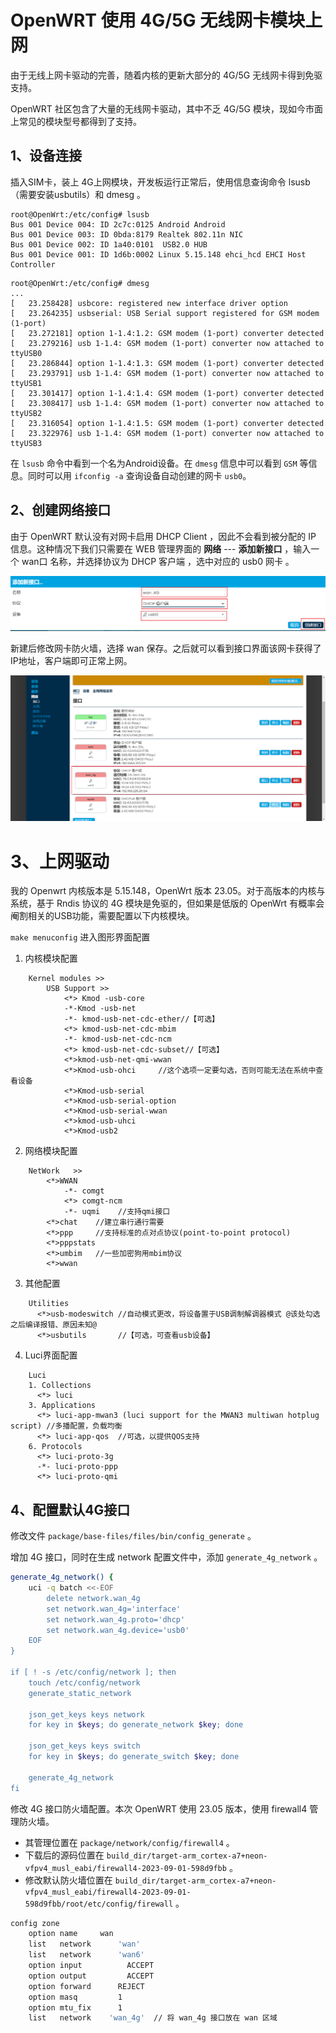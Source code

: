# OpenWRT 使用 4G/5G 无线网卡模块上网

由于无线上网卡驱动的完善，随着内核的更新大部分的 4G/5G 无线网卡得到免驱支持。

OpenWRT 社区包含了大量的无线网卡驱动，其中不乏 4G/5G 模块，现如今市面上常见的模块型号都得到了支持。

## 1、设备连接

插入SIM卡，装上 4G上网模块，开发板运行正常后，使用信息查询命令 lsusb（需要安装usbutils）和 dmesg 。

```shell
root@OpenWrt:/etc/config# lsusb
Bus 001 Device 004: ID 2c7c:0125 Android Android
Bus 001 Device 003: ID 0bda:8179 Realtek 802.11n NIC
Bus 001 Device 002: ID 1a40:0101  USB2.0 HUB
Bus 001 Device 001: ID 1d6b:0002 Linux 5.15.148 ehci_hcd EHCI Host Controller
```

```shell
root@OpenWrt:/etc/config# dmesg
...
[   23.258428] usbcore: registered new interface driver option
[   23.264235] usbserial: USB Serial support registered for GSM modem (1-port)
[   23.272181] option 1-1.4:1.2: GSM modem (1-port) converter detected
[   23.279216] usb 1-1.4: GSM modem (1-port) converter now attached to ttyUSB0
[   23.286844] option 1-1.4:1.3: GSM modem (1-port) converter detected
[   23.293791] usb 1-1.4: GSM modem (1-port) converter now attached to ttyUSB1
[   23.301417] option 1-1.4:1.4: GSM modem (1-port) converter detected
[   23.308417] usb 1-1.4: GSM modem (1-port) converter now attached to ttyUSB2
[   23.316054] option 1-1.4:1.5: GSM modem (1-port) converter detected
[   23.322976] usb 1-1.4: GSM modem (1-port) converter now attached to ttyUSB3
```

在 `lsusb` 命令中看到一个名为Android设备。在 `dmesg` 信息中可以看到 `GSM` 等信息。同时可以用 `ifconfig -a` 查询设备自动创建的网卡 `usb0`。

## 2、创建网络接口

由于 OpenWRT 默认没有对网卡启用 DHCP Client ，因此不会看到被分配的 IP 信息。这种情况下我们只需要在 WEB 管理界面的 **网络** --- **添加新接口** ，输入一个 wan口 名称，并选择协议为 DHCP 客户端 ，选中对应的 usb0 网卡 。

![](./img/wan_4g.png)

新建后修改网卡防火墙，选择 wan 保存。之后就可以看到接口界面该网卡获得了IP地址，客户端即可正常上网。

![](./img/wan_4g_interface.png)

# 3、上网驱动

我的 Openwrt 内核版本是 5.15.148，OpenWrt 版本 23.05。对于高版本的内核与系统，基于 Rndis 协议的 4G 模块是免驱的，但如果是低版的 OpenWrt 有概率会阉割相关的USB功能，需要配置以下内核模块。

`make menuconfig` 进入图形界面配置

1. 内核模块配置

```
    Kernel modules >>
        USB Support >>
            <*> Kmod -usb-core
            -*-Kmod -usb-net
            -*- kmod-usb-net-cdc-ether//【可选】
            <*> kmod-usb-net-cdc-mbim
            -*- kmod-usb-net-cdc-ncm
            <*> kmod-usb-net-cdc-subset//【可选】
            <*>kmod-usb-net-qmi-wwan
            <*>Kmod-usb-ohci     //这个选项一定要勾选，否则可能无法在系统中查看设备
            <*>Kmod-usb-serial
            <*>Kmod-usb-serial-option
            <*>Kmod-usb-serial-wwan
            <*>kmod-usb-uhci
            <*>Kmod-usb2
```

2. 网络模块配置

```
    NetWork   >>
        <*>WWAN    
            -*- comgt
            <*> comgt-ncm
            -*- uqmi    //支持qmi接口
        <*>chat    //建立串行通行需要
        <*>ppp     //支持标准的点对点协议(point-to-point protocol)
        <*>pppstats
        <*>umbim   //一些加密狗用mbim协议
        <*>wwan    
```

3. 其他配置

```
    Utilities
      <*>usb-modeswitch //自动模式更改，将设备置于USB调制解调器模式 @该处勾选之后编译报错、原因未知@
      <*>usbutils       //【可选，可查看usb设备】
```

4. Luci界面配置

```
    Luci
    1. Collections
      <*> luci
    3. Applications
      <*> luci-app-mwan3 (luci support for the MWAN3 multiwan hotplug script) //多播配置，负载均衡
      <*> luci-app-qos  //可选，以提供QOS支持
    6. Protocols
      <*> luci-proto-3g
      -*- luci-proto-ppp
      <*> luci-proto-qmi
```

## 4、配置默认4G接口

修改文件 `package/base-files/files/bin/config_generate` 。

增加 4G 接口，同时在生成 network 配置文件中，添加 `generate_4g_network` 。

```bash
generate_4g_network() {
	uci -q batch <<-EOF
		delete network.wan_4g
		set network.wan_4g='interface'
		set network.wan_4g.proto='dhcp'
		set network.wan_4g.device='usb0'
	EOF
}

if [ ! -s /etc/config/network ]; then
	touch /etc/config/network
	generate_static_network

	json_get_keys keys network
	for key in $keys; do generate_network $key; done

	json_get_keys keys switch
	for key in $keys; do generate_switch $key; done

	generate_4g_network
fi
```

修改 4G 接口防火墙配置。本次 OpenWRT 使用 23.05 版本，使用 firewall4 管理防火墙。
- 其管理位置在 `package/network/config/firewall4` 。
- 下载后的源码位置在 `build_dir/target-arm_cortex-a7+neon-vfpv4_musl_eabi/firewall4-2023-09-01-598d9fbb` 。
- 修改默认防火墙位置在 `build_dir/target-arm_cortex-a7+neon-vfpv4_musl_eabi/firewall4-2023-09-01-598d9fbb/root/etc/config/firewall` 。

```bash
config zone
	option name		wan
	list   network		'wan'
	list   network		'wan6'
	option input		  ACCEPT
	option output		  ACCEPT
	option forward		REJECT
	option masq		    1
	option mtu_fix		1
	list   network    'wan_4g'  // 将 wan_4g 接口放在 wan 区域
```